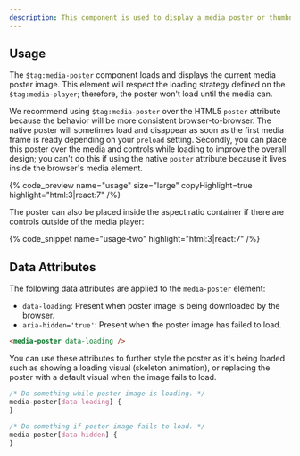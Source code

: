 ```yaml
---
description: This component is used to display a media poster or thumbnail image, generally before playback begins.
---
```


## Usage

The `$tag:media-poster` component loads and displays the current media poster image. This
element will respect the loading strategy defined on the `$tag:media-player`; therefore, the poster
won't load until the media can.

We recommend using `$tag:media-poster` over the HTML5 `poster` attribute because the behavior will
be more consistent browser-to-browser. The native poster will sometimes load and disappear as
soon as the first media frame is ready depending on your `preload` setting. Secondly, you can
place this poster over the media and controls while loading to improve the overall design; you
can't do this if using the native `poster` attribute because it lives inside the browser's
media element.

{% code_preview name="usage" size="large" copyHighlight=true highlight="html:3|react:7" /%}

The poster can also be placed inside the aspect ratio container if there are controls outside
of the media player:

{% code_snippet name="usage-two" highlight="html:3|react:7" /%}

## Data Attributes

The following data attributes are applied to the `media-poster` element:

- `data-loading`: Present when poster image is being downloaded by the browser.
- `aria-hidden='true'`: Present when the poster image has failed to load.

```html
<media-poster data-loading />
```

You can use these attributes to further style the poster as it's being loaded such as
showing a loading visual (skeleton animation), or replacing the poster with a default visual
when the image fails to load.

```css {% copy=true %}
/* Do something while poster image is loading. */
media-poster[data-loading] {
}

/* Do something if poster image fails to load. */
media-poster[data-hidden] {
}
```
